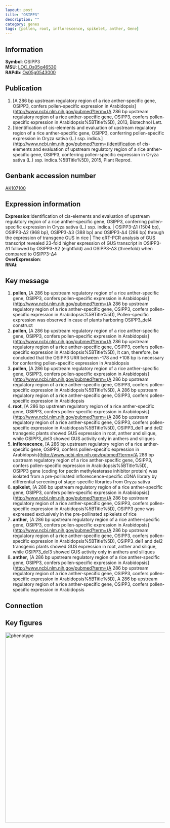 ```yaml
---
layout: post
title: "OSIPP3"
description: ""
category: genes
tags: [pollen, root, inflorescence, spikelet, anther, Gene]
---
```


## Information
__Symbol__: OSIPP3  
__MSU__: [LOC_Os05g46530](http://rice.plantbiology.msu.edu/cgi-bin/ORF_infopage.cgi?orf=LOC_Os05g46530)  
__RAPdb__: [Os05g0543000](http://rapdb.dna.affrc.go.jp/viewer/gbrowse_details/irgsp1?name=Os05g0543000)  

## Publication
1. [A 286 bp upstream regulatory region of a rice anther-specific gene, OSIPP3, confers pollen-specific expression in Arabidopsis](http://www.ncbi.nlm.nih.gov/pubmed?term=(A 286 bp upstream regulatory region of a rice anther-specific gene, OSIPP3, confers pollen-specific expression in Arabidopsis%5BTitle%5D), 2013, Biotechnol Lett.
2. [Identification of cis-elements and evaluation of upstream regulatory region of a rice anther-specific gene, OSIPP3, conferring pollen-specific expression in Oryza sativa (L.) ssp. indica.](http://www.ncbi.nlm.nih.gov/pubmed?term=(Identification of cis-elements and evaluation of upstream regulatory region of a rice anther-specific gene, OSIPP3, conferring pollen-specific expression in Oryza sativa (L.) ssp. indica.%5BTitle%5D), 2015, Plant Reprod.

## Genbank accession number
[AK107100](http://www.ncbi.nlm.nih.gov/nuccore/AK107100)

## Expression information
__Expression__:Identification of cis-elements and evaluation of upstream regulatory region of a rice anther-specific gene, OSIPP3, conferring pollen-specific expression in Oryza sativa (L.) ssp. indica. |  OSIPP3-∆1 (1504 bp), OSIPP3-∆2 (968 bp), OSIPP3-∆3 (388 bp) and OSIPP3-∆4 (286 bp) through the expression of transgene GUS in rice |  The qRT-PCR analysis of GUS transcript revealed 23-fold higher expression of GUS transcript in OSIPP3-Δ1 followed by OSIPP3-Δ2 (eightfold) and OSIPP3-Δ3 (threefold) when compared to OSIPP3-Δ4  
__OverExpression__:  
__RNAi__:  

## Key message
1. __pollen__, [A 286 bp upstream regulatory region of a rice anther-specific gene, OSIPP3, confers pollen-specific expression in Arabidopsis](http://www.ncbi.nlm.nih.gov/pubmed?term=(A 286 bp upstream regulatory region of a rice anther-specific gene, OSIPP3, confers pollen-specific expression in Arabidopsis%5BTitle%5D),  Pollen-specific expression was observed in case of plants harboring OSIPP3_del4 construct
2. __pollen__, [A 286 bp upstream regulatory region of a rice anther-specific gene, OSIPP3, confers pollen-specific expression in Arabidopsis](http://www.ncbi.nlm.nih.gov/pubmed?term=(A 286 bp upstream regulatory region of a rice anther-specific gene, OSIPP3, confers pollen-specific expression in Arabidopsis%5BTitle%5D),  It can, therefore, be concluded that the OSIPP3 URR between -178 and +108 bp is necessary for conferring pollen-specific expression in Arabidopsis
3. __pollen__, [A 286 bp upstream regulatory region of a rice anther-specific gene, OSIPP3, confers pollen-specific expression in Arabidopsis](http://www.ncbi.nlm.nih.gov/pubmed?term=(A 286 bp upstream regulatory region of a rice anther-specific gene, OSIPP3, confers pollen-specific expression in Arabidopsis%5BTitle%5D), A 286 bp upstream regulatory region of a rice anther-specific gene, OSIPP3, confers pollen-specific expression in Arabidopsis
4. __root__, [A 286 bp upstream regulatory region of a rice anther-specific gene, OSIPP3, confers pollen-specific expression in Arabidopsis](http://www.ncbi.nlm.nih.gov/pubmed?term=(A 286 bp upstream regulatory region of a rice anther-specific gene, OSIPP3, confers pollen-specific expression in Arabidopsis%5BTitle%5D),  OSIPP3_del1 and del2 transgenic plants showed GUS expression in root, anther and silique, while OSIPP3_del3 showed GUS activity only in anthers and siliques
5. __inflorescence__, [A 286 bp upstream regulatory region of a rice anther-specific gene, OSIPP3, confers pollen-specific expression in Arabidopsis](http://www.ncbi.nlm.nih.gov/pubmed?term=(A 286 bp upstream regulatory region of a rice anther-specific gene, OSIPP3, confers pollen-specific expression in Arabidopsis%5BTitle%5D), OSIPP3 gene (coding for pectin methylesterase inhibitor protein) was isolated from a pre-pollinated inflorescence-specific cDNA library by differential screening of stage-specific libraries from Oryza sativa
6. __spikelet__, [A 286 bp upstream regulatory region of a rice anther-specific gene, OSIPP3, confers pollen-specific expression in Arabidopsis](http://www.ncbi.nlm.nih.gov/pubmed?term=(A 286 bp upstream regulatory region of a rice anther-specific gene, OSIPP3, confers pollen-specific expression in Arabidopsis%5BTitle%5D),  OSIPP3 gene was expressed exclusively in the pre-pollinated spikelets of rice
7. __anther__, [A 286 bp upstream regulatory region of a rice anther-specific gene, OSIPP3, confers pollen-specific expression in Arabidopsis](http://www.ncbi.nlm.nih.gov/pubmed?term=(A 286 bp upstream regulatory region of a rice anther-specific gene, OSIPP3, confers pollen-specific expression in Arabidopsis%5BTitle%5D),  OSIPP3_del1 and del2 transgenic plants showed GUS expression in root, anther and silique, while OSIPP3_del3 showed GUS activity only in anthers and siliques
8. __anther__, [A 286 bp upstream regulatory region of a rice anther-specific gene, OSIPP3, confers pollen-specific expression in Arabidopsis](http://www.ncbi.nlm.nih.gov/pubmed?term=(A 286 bp upstream regulatory region of a rice anther-specific gene, OSIPP3, confers pollen-specific expression in Arabidopsis%5BTitle%5D), A 286 bp upstream regulatory region of a rice anther-specific gene, OSIPP3, confers pollen-specific expression in Arabidopsis

## Connection

## Key figures
<img src="http://ricencode.github.io/images/OSIPP3.pheno.png" alt="phenotype"  style="width: 600px;"/>



